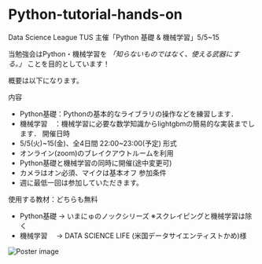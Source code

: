 # Python-tutorial-hands-on
Data Science League TUS 主催「Python 基礎 &amp; 機械学習」5/5~15

当勉強会はPython・機械学習を
*「知らないものではなく、使える武器にする。」*
ことを目的としています！

概要は以下になります。

内容
- Python基礎：Pythonの基本的なライブラリの操作などを練習します．
- 機械学習　：機械学習に必要な数学知識からlightgbmの簡易的な実装までします．
開催日時
- 5/5(火)~15(金)、全4日間 22:00~23:00(予定)
形式
- オンライン(zoom)のブレイクアウトルームを利用
- Python基礎と機械学習の同時に開催(途中変更可)
- カメラはオン必須、マイクは基本オフ
参加条件
- 週に最低一回は参加していただきます。

使用する教材：どちらも無料
- Python基礎 -> いまにゅのノックシリーズ ※スクレイピングと機械学習は除く
- 機械学習　 -> DATA SCIENCE LIFE (米国データサイエンティストかめ)様

![Poster image](image/test.png)

